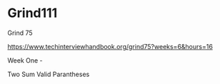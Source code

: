 # Grind111
Grind 75



https://www.techinterviewhandbook.org/grind75?weeks=6&hours=16



Week One -

Two Sum
Valid Parantheses
